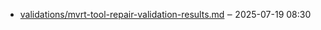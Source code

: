 - [validations/mvrt-tool-repair-validation-results.md](validations/mvrt-tool-repair-validation-results.md) ‒ 2025-07-19 08:30
